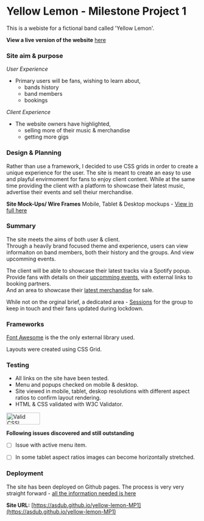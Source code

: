 # Yellow Lemon - Milestone Project 1 

This is a webiste for a fictional band called 'Yellow Lemon'. <br>

**View a live version of the website** [here](https://asdub.github.io/yellow-lemon-MP1/)

### Site aim & purpose
*User Experience*
 - Primary users will be fans, wishing to learn about,
    - bands history
    - band members
    - bookings

*Client Experience*
- The website owners have highlighted,
    - selling more of their music & merchandise
    - getting more gigs 

### Design & Planning
Rather than use a framework, I decided to use CSS grids in order to create a unique experience for the user. 
The site is meant to create an easy to use and playful envirmoment for fans to enjoy client content. 
While at the same time providing the client with a platform to showcase their latest music, advertise their 
events and sell theiur merchandise.

**Site Mock-Ups/ Wire Frames**
Mobile, Tablet & Desktop mockups  - [View in full here]()



### Summary
 The site meets the aims of both user & client.<br>
 Through a heavily brand focused theme and experience, users can view informaiton on band members, 
 both their history and the groups. And view upcomming events. <br>

 The client will be able to showcase their latest tracks via a Spotify popup.<br> 
 Provide fans with details on their [upcomming events](https://asdub.github.io/yellow-lemon-MP1/#events), with external links to booking partners.<br> 
 And an area to showcase their [latest merchandise](https://asdub.github.io/yellow-lemon-MP1/merchandise.html) for sale. <br>

 While not on the orginal brief, a dedicated area - [Sessions](https://asdub.github.io/yellow-lemon-MP1/sessions.html)
 for the group to keep in touch and their fans updated during lockdown.

### Frameworks
[Font Awesome](https://fontawesome.com/) is the the only external library used. 

Layouts were created using CSS Grid. 

### Testing
- All links on the site have been tested. 
- Menu and popups checked on mobile & desktop. 
- Site viewed in mobile, tablet, deskop resolutions with different aspect ratios to confirm layout rendering. 
- HTML & CSS validated with W3C Validator. 

<p>
    <a href="https://jigsaw.w3.org/css-validator/check/referer">
        <img style="border:0;width:88px;height:31px"
            src="https://jigsaw.w3.org/css-validator/images/vcss-blue"
            alt="Valid CSS!" />
    </a>
</p>



**Following issues discovered and still outstanding**
- [ ] Issue with active menu item. 
- [ ] In some tablet aspect ratios images can become horizontally stretched. 



### Deployment
The site has been deployed on Github pages. 
The process is very very straight forward - [all the information needed is here](https://pages.github.com/) 

**Site URL:**
[https://asdub.github.io/yellow-lemon-MP1](https://asdub.github.io/yellow-lemon-MP1) 
